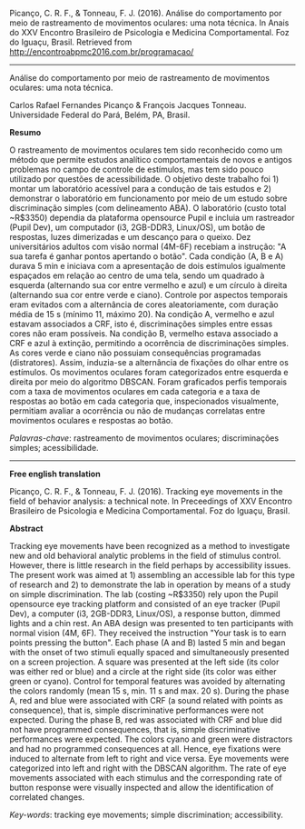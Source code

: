 Picanço, C. R. F., & Tonneau, F. J. (2016). Análise do comportamento por meio de rastreamento de movimentos oculares: uma nota técnica. In Anais do XXV Encontro Brasileiro de Psicologia e Medicina Comportamental. Foz do Iguaçu, Brasil. Retrieved from http://encontroabpmc2016.com.br/programacao/
___

Análise do comportamento por meio de rastreamento de movimentos oculares: uma nota técnica.

Carlos Rafael Fernandes Picanço & François Jacques Tonneau.   
Universidade Federal do Pará, Belém, PA, Brasil.

**Resumo**

O rastreamento de movimentos oculares tem sido reconhecido como um método que permite estudos analítico comportamentais de novos e antigos problemas no campo de controle de estímulos, mas tem sido pouco utilizado por questões de acessibilidade. O objetivo deste trabalho foi 1) montar um laboratório acessível para a condução de tais estudos e 2) demonstrar o laboratório em funcionamento por meio de um estudo sobre discriminação simples (com delineamento ABA). O laboratório (custo total ~R$3350) dependia da plataforma opensource Pupil e incluia um rastreador (Pupil Dev), um computador (i3, 2GB-DDR3, Linux/OS), um botão de respostas, luzes dimerizadas e um descanço para o queixo. Dez universitários adultos com visão normal (4M-6F) recebiam a instrução: "A sua tarefa é ganhar pontos apertando o botão". Cada condição (A, B e A) durava 5 min e iniciava com a apresentação de dois estímulos igualmente espaçados em relação ao centro de uma tela, sendo um quadrado à esquerda (alternando sua cor entre vermelho e azul) e um círculo à direita (alternando sua cor entre verde e ciano). Controle por aspectos temporais eram evitados com a alternância de cores aleatoriamente, com duração média de 15 s (mínimo 11, máximo 20). Na condição A, vermelho e azul estavam associados a CRF, isto é, discriminações simples entre essas cores não eram possíveis. Na condição B, vermelho estava associado a CRF e azul à extinção, permitindo a ocorrência de discriminações simples. As cores verde e ciano não possuiam consequências programadas (distratores). Assim, induzia-se a alternância de fixações do olhar entre os estímulos. Os movimentos oculares foram categorizados entre esquerda e direita por meio do algoritmo DBSCAN. Foram graficados perfis temporais com a taxa de movimentos oculares em cada categoria e a taxa de respostas ao botão em cada categoria que, inspecionados visualmente, permitiam avaliar a ocorrência ou não de mudanças correlatas entre movimentos oculares e respostas ao botão.

*Palavras-chave*: rastreamento de movimentos oculares; discriminações simples; acessibilidade.

___

**Free english translation**

Picanço, C. R. F., & Tonneau, F. J. (2016). Tracking eye movements in the field of behavior analysis: a technical note. In Preceedings of XXV Encontro Brasileiro de Psicologia e Medicina Comportamental. Foz do Iguaçu, Brasil.

**Abstract**

Tracking eye movements have been recognized as a method to investigate new and old behavioral analytic problems in the field of stimulus control. However, there is little research in the field perhaps by accessibility issues. The present work was aimed at 1) assembling an accessible lab for this type of research and 2) to demonstrate the lab in operation by means of a study on simple discrimination. The lab (costing ~R$3350) rely upon the Pupil opensource eye tracking platform and consisted of an eye tracker (Pupil Dev), a computer (i3, 2GB-DDR3, Linux/OS), a response button, dimmed lights and a chin rest. An ABA design was presented to ten participants with normal vision (4M, 6F). They received the instruction "Your task is to earn points pressing the button". Each phase (A and B) lasted 5 min and began with the onset of two stimuli equally spaced and simultaneously presented on a screen projection. A square was presented at the left side (its color was either red or blue) and a circle at the right side (its color was either green or cyano). Control for temporal features was avoided by alternating the colors randomly (mean 15 s, min. 11 s and max. 20 s). During the phase A, red and blue were associated with CRF (a sound related with points as consequence), that is, simple discriminative performances were not expected. During the phase B, red was associated with CRF and blue did not have programmed consequences, that is, simple discriminative performances were expected. The colors cyano and green were distractors and had no programmed consequences at all. Hence, eye fixations were induced to alternate from left to right and vice versa. Eye movements were categorized into left and right with the DBSCAN algorithm. The rate of eye movements associated with each stimulus and the corresponding rate of button response were visually inspected and allow the identification of correlated changes.


*Key-words*: tracking eye movements; simple discrimination; accessibility.
